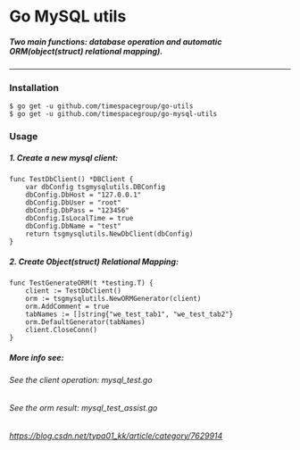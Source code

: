 # Go MySQL utils

##### Two main functions: database operation and automatic ORM(object(struct) relational mapping).

---------------------------------------
### Installation
```
$ go get -u github.com/timespacegroup/go-utils
$ go get -u github.com/timespacegroup/go-mysql-utils
```
### Usage

##### 1. Create a new mysql client:
```
func TestDbClient() *DBClient {
	var dbConfig tsgmysqlutils.DBConfig
	dbConfig.DbHost = "127.0.0.1"
	dbConfig.DbUser = "root"
	dbConfig.DbPass = "123456"
	dbConfig.IsLocalTime = true
	dbConfig.DbName = "test"
	return tsgmysqlutils.NewDbClient(dbConfig)
}
```
##### 2. Create Object(struct) Relational Mapping:
```
func TestGenerateORM(t *testing.T) {
	client := TestDbClient()
	orm := tsgmysqlutils.NewORMGenerator(client)
	orm.AddComment = true
	tabNames := []string{"we_test_tab1", "we_test_tab2"}
	orm.DefaultGenerator(tabNames)
	client.CloseConn()
}
```
##### More info see:
###### See the client operation: mysql_test.go
###### See the orm result: mysql_test_assist.go
###### https://blog.csdn.net/typa01_kk/article/category/7629914
